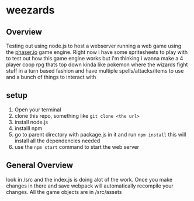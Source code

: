 # weezards
## Overview
Testing out using node.js to host a webserver running a web game using the [phaser.io](https://phaser.io/) game engine.
Right now i have some spritesheets to play with to test out how this game engine works but i'm thinking i wanna make a 4 player coop
rpg thats top down kinda like pokemon where the wizards fight stuff in a turn based fashion and have multiple spells/attacks/items to use
and a bunch of things to interact with

## setup
1. Open your terminal
1. clone this repo, something like `git clone <the url>`
1. install node.js
1. installl npm
1. go to parent directory with package.js in it and run `npm install` this will install all the dependencies needed
1. use the `npm start` command to start the web server  

## General Overview
look in /src and the index.js is doing alot of the work. Once you make changes in there and save
webpack will automatically recompile your changes. All the game objects are in /src/assets
